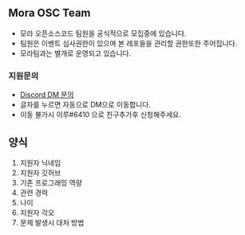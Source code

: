 ## Mora OSC Team
- 모라 오픈소스코드 팀원을 공식적으로 모집중에 있습니다.
- 팀원은 이벤트 심사권한이 있으며 본 레포들을 관리할 권한또한 주어집니다.
- 모라팀과는 별개로 운영되고 있습니다.


### 지원문의
- [Discord DM 문의](https://discord.com/channels/@me/939349343431954462)
- 글자를 누르면 자동으로 DM으로 이동합니다.
- 이동 불가시 이루#6410 으로 친구추가후 신청해주세요.

## 양식
1. 지원자 닉네임
2. 지원자 깃허브
3. 기존 프로그래밍 역량
4. 관련 경력
5. 나이
6. 지원자 각오
7. 문제 발생시 대처 방법
